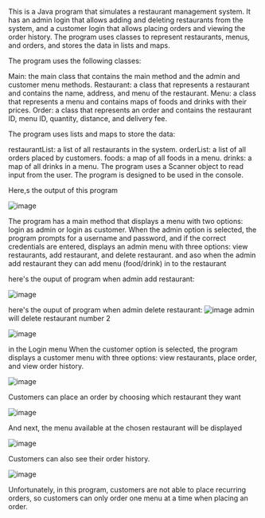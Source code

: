   This is a Java program that simulates a restaurant management system. It has an admin login that allows adding and deleting restaurants from the system, and a customer login that allows placing orders and viewing the order history. The program uses classes to represent restaurants, menus, and orders, and stores the data in lists and maps.

The program uses the following classes:

Main: the main class that contains the main method and the admin and customer menu methods.
Restaurant: a class that represents a restaurant and contains the name, address, and menu of the restaurant.
Menu: a class that represents a menu and contains maps of foods and drinks with their prices.
Order: a class that represents an order and contains the restaurant ID, menu ID, quantity, distance, and delivery fee.

The program uses lists and maps to store the data:

restaurantList: a list of all restaurants in the system.
orderList: a list of all orders placed by customers.
foods: a map of all foods in a menu.
drinks: a map of all drinks in a menu.
The program uses a Scanner object to read input from the user. The program is designed to be used in the console.

Here,s the output of this program 

![image](https://user-images.githubusercontent.com/115135900/232648643-a91c03d2-f3c1-46bd-a271-c18876792ae4.png)

The program has a main method that displays a menu with two options: login as admin or login as customer. When the admin option is selected, the program prompts for a username and password, and if the correct credentials are entered, displays an admin menu with three options: view restaurants, add restaurant, and delete restaurant. and aso when the admin add restaurant they can add menu (food/drink) in to the restaurant

here's the ouput of program when admin add restaurant:

![image](https://user-images.githubusercontent.com/115135900/232648821-218b1432-5639-45c7-8338-d2b8518ea06b.png)

here's the ouput of program when admin delete restaurant:
![image](https://user-images.githubusercontent.com/115135900/232650016-8e7952d8-c7b9-4789-a33b-ebf7994a99ff.png)
admin will delete restaurant number 2

![image](https://user-images.githubusercontent.com/115135900/232649953-095fda5f-6df9-4f21-8125-acf05d39e5d4.png)




in the Login menu When the customer option is selected, the program displays a customer menu with three options: view restaurants, place order, and view order history.

![image](https://user-images.githubusercontent.com/115135900/232650425-de168389-c94a-423e-bbc7-55a87893aff7.png)

Customers can place an order by choosing which restaurant they want

![image](https://user-images.githubusercontent.com/115135900/232650515-13cfe2ee-80f2-41bb-8eb3-fb83a222e3f1.png)

And next, the menu available at the chosen restaurant will be displayed

![image](https://user-images.githubusercontent.com/115135900/232650882-979d58d9-c3d7-4730-8b77-43a008461cc6.png)

Customers can also see their order history.

![image](https://user-images.githubusercontent.com/115135900/232651056-72fbaa8b-6ae4-4d41-b27c-be7ea603dd76.png)

Unfortunately, in this program, customers are not able to place recurring orders, so customers can only order one menu at a time when placing an order.



 
